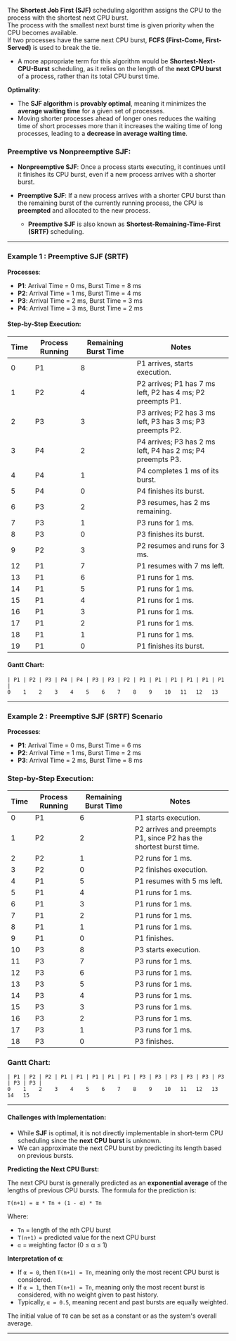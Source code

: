 
The **Shortest Job First (SJF)** scheduling algorithm assigns the CPU to the process with the shortest next CPU burst.     
The process with the smallest next burst time is given priority when the CPU becomes available.     
If two processes have the same next CPU burst, **FCFS (First-Come, First-Served)** is used to break the tie.

- A more appropriate term for this algorithm would be **Shortest-Next-CPU-Burst** scheduling, as it relies on the length of the **next CPU burst** of a process, rather than its total CPU burst time.

**Optimality**:  
- The **SJF algorithm** is **provably optimal**, meaning it minimizes the **average waiting time** for a given set of processes.  
- Moving shorter processes ahead of longer ones reduces the waiting time of short processes more than it increases the waiting time of long processes, leading to a **decrease in average waiting time**.

### Preemptive vs Nonpreemptive SJF:

- **Nonpreemptive SJF**: Once a process starts executing, it continues until it finishes its CPU burst, even if a new process arrives with a shorter burst.
  
- **Preemptive SJF**: If a new process arrives with a shorter CPU burst than the remaining burst of the currently running process, the CPU is **preempted** and allocated to the new process.  
  - **Preemptive SJF** is also known as **Shortest-Remaining-Time-First (SRTF)** scheduling.


___

### Example 1 : Preemptive SJF (SRTF)

**Processes**:  
- **P1**: Arrival Time = 0 ms, Burst Time = 8 ms  
- **P2**: Arrival Time = 1 ms, Burst Time = 4 ms  
- **P3**: Arrival Time = 2 ms, Burst Time = 3 ms  
- **P4**: Arrival Time = 3 ms, Burst Time = 2 ms  

#### Step-by-Step Execution:

| Time | Process Running | Remaining Burst Time | Notes                                                      |
| ---- | --------------- | -------------------- | ---------------------------------------------------------- |
| 0    | P1              | 8                    | P1 arrives, starts execution.                              |
| 1    | P2              | 4                    | P2 arrives; P1 has 7 ms left, P2 has 4 ms; P2 preempts P1. |
| 2    | P3              | 3                    | P3 arrives; P2 has 3 ms left, P3 has 3 ms; P3 preempts P2. |
| 3    | P4              | 2                    | P4 arrives; P3 has 2 ms left, P4 has 2 ms; P4 preempts P3. |
| 4    | P4              | 1                    | P4 completes 1 ms of its burst.                            |
| 5    | P4              | 0                    | P4 finishes its burst.                                     |
| 6    | P3              | 2                    | P3 resumes, has 2 ms remaining.                            |
| 7    | P3              | 1                    | P3 runs for 1 ms.                                          |
| 8    | P3              | 0                    | P3 finishes its burst.                                     |
| 9    | P2              | 3                    | P2 resumes and runs for 3 ms.                              |
| 12   | P1              | 7                    | P1 resumes with 7 ms left.                                 |
| 13   | P1              | 6                    | P1 runs for 1 ms.                                          |
| 14   | P1              | 5                    | P1 runs for 1 ms.                                          |
| 15   | P1              | 4                    | P1 runs for 1 ms.                                          |
| 16   | P1              | 3                    | P1 runs for 1 ms.                                          |
| 17   | P1              | 2                    | P1 runs for 1 ms.                                          |
| 18   | P1              | 1                    | P1 runs for 1 ms.                                          |
| 19   | P1              | 0                    | P1 finishes its burst.                                     |

#### Gantt Chart:

```
| P1 | P2 | P3 | P4 | P4 | P3 | P3 | P2 | P1 | P1 | P1 | P1 | P1 | P1 |
0    1    2    3    4    5    6    7    8    9    10   11   12   13
```


---

### Example 2 : Preemptive SJF (SRTF) Scenario

**Processes**:  
- **P1**: Arrival Time = 0 ms, Burst Time = 6 ms  
- **P2**: Arrival Time = 1 ms, Burst Time = 2 ms  
- **P3**: Arrival Time = 2 ms, Burst Time = 8 ms  

### Step-by-Step Execution:

| Time | Process Running | Remaining Burst Time | Notes                                                        |
| ---- | --------------- | -------------------- | ------------------------------------------------------------ |
| 0    | P1              | 6                    | P1 starts execution.                                         |
| 1    | P2              | 2                    | P2 arrives and preempts P1, since P2 has the shortest burst time. |
| 2    | P2              | 1                    | P2 runs for 1 ms.                                            |
| 3    | P2              | 0                    | P2 finishes execution.                                        |
| 4    | P1              | 5                    | P1 resumes with 5 ms left.                                   |
| 5    | P1              | 4                    | P1 runs for 1 ms.                                            |
| 6    | P1              | 3                    | P1 runs for 1 ms.                                            |
| 7    | P1              | 2                    | P1 runs for 1 ms.                                            |
| 8    | P1              | 1                    | P1 runs for 1 ms.                                            |
| 9    | P1              | 0                    | P1 finishes.                                                 |
| 10   | P3              | 8                    | P3 starts execution.                                         |
| 11   | P3              | 7                    | P3 runs for 1 ms.                                            |
| 12   | P3              | 6                    | P3 runs for 1 ms.                                            |
| 13   | P3              | 5                    | P3 runs for 1 ms.                                            |
| 14   | P3              | 4                    | P3 runs for 1 ms.                                            |
| 15   | P3              | 3                    | P3 runs for 1 ms.                                            |
| 16   | P3              | 2                    | P3 runs for 1 ms.                                            |
| 17   | P3              | 1                    | P3 runs for 1 ms.                                            |
| 18   | P3              | 0                    | P3 finishes.                                                 |

### Gantt Chart:

```
| P1 | P2 | P2 | P1 | P1 | P1 | P1 | P1 | P3 | P3 | P3 | P3 | P3 | P3 | P3 | P3 |
0    1    2    3    4    5    6    7    8    9    10   11   12   13   14   15
```


___

#### **Challenges with Implementation**:  

- While **SJF** is optimal, it is not directly implementable in short-term CPU scheduling since the **next CPU burst** is unknown.
- We can approximate the next CPU burst by predicting its length based on previous bursts.

**Predicting the Next CPU Burst:**

The next CPU burst is generally predicted as an **exponential average** of the lengths of previous CPU bursts. The formula for the prediction is:

```
T(n+1) = α * Tn + (1 - α) * Tn
```

Where:
- `Tn` = length of the nth CPU burst
- `T(n+1)` = predicted value for the next CPU burst
- `α` = weighting factor (0 ≤ α ≤ 1)

**Interpretation of α**:
- If `α = 0`, then `T(n+1) = Tn`, meaning only the most recent CPU burst is considered.
- If `α = 1`, then `T(n+1) = Tn`, meaning only the most recent burst is considered, with no weight given to past history.
- Typically, `α = 0.5`, meaning recent and past bursts are equally weighted.

The initial value of `T0` can be set as a constant or as the system's overall average.


---

